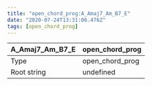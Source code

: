 ```yaml
---
title: "open_chord_prog:A_Amaj7_Am_B7_E"
date: "2020-07-24T13:31:06.476Z"
tags: [open_chord_prog]
---
```


|A_Amaj7_Am_B7_E|open_chord_prog|
|---|---|
|Type|open_chord_prog|
|Root string|undefined|

